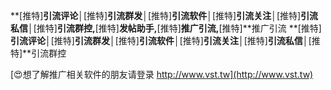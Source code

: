 **[推特]**引流评论│**[推特]**引流群发│**[推特]**引流软件│**[推特]**引流关注│**[推特]**引流私信│**[推特]**引流群控,**[推特]**发帖助手,**[推特]**推广引流,**[推特]**推广引流
**[推特]**引流评论│**[推特]**引流群发│**[推特]**引流软件│**[推特]**引流关注│**[推特]**引流私信│**[推特]**引流群控

[😍想了解推广相关软件的朋友请登录 http://www.vst.tw](http://www.vst.tw)



